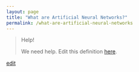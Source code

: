 ```yaml
---
layout: page
title: "What are Artificial Neural Networks?"
permalink: /what-are-artificial-neural-networks
---
```


> Help! 
> 
> We need help. Edit this definition <a href="https://github.com/and-digital/tech-definitions/blog/master/definitions/artificial-intelligence/neural-networks.md">here</a>.

<p class="edit-term"><a href="https://github.com/and-digital/tech-definitions/blog/master/definitions/artificial-intelligence/neural-networks.md">edit</a></p>
